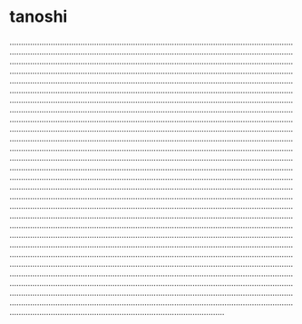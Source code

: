 # tanoshi
..............................................................................................................................................................................................................................................................................................................................................................................................................................................................................................................................................................................................................................................................................................................................................................................................................................................................................................................................................................................................................................................................................................................................................................................................................................................................................................................................................................................................................................................................................................................................................................................................................................................................................................................................................................................................................................................................................................................................................................................................................................................................................................................................................................................................................................................................................................................................................................................................................................................................................................................................................................................................................................................................................................................................................................................................................................................................................................................................................................................................................................................................................................................................................................................................................................................................................................................................................................................................................................................................................................................................................................................................................................................................................................................